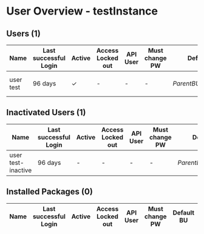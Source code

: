 # User Overview - testInstance

## Users (1)

| Name | Last successful Login | Active | Access Locked out | API User | Must change PW | Default BU | BU Access | Roles | Login | ID | Key | E-Mail | Notification E-Mail | Timezone | SFMC Locale | Modified Date | Modified By | Created Date |
| --- | --- | --- | --- | --- | --- | --- | --- | --- | --- | --- | --- | --- | --- | --- | --- | --- | --- | --- |
| user test | 96 days | ✓ | - | - | - | <nobr>_ParentBU_ (1111111)</nobr> | <nobr>_ParentBU_ (1111111)</nobr>,<br> <nobr>testBU (9999999)</nobr> | <nobr>Administrator,</nobr><br> <nobr>Content Creator,</nobr><br> <nobr>Marketing Cloud Administrator</nobr> | user_test@accenture.asgr | 700301950 | testExisting_user | user_test@accenture.com | user_test@accenture.com | GMT+01:00 | en-GB | 2022-06-21 01:43:02.64 | 123456 | 2019-09-06 01:59:07.097 |


## Inactivated Users (1)

| Name | Last successful Login | Active | Access Locked out | API User | Must change PW | Default BU | BU Access | Roles | Login | ID | Key | E-Mail | Notification E-Mail | Timezone | SFMC Locale | Modified Date | Modified By | Created Date |
| --- | --- | --- | --- | --- | --- | --- | --- | --- | --- | --- | --- | --- | --- | --- | --- | --- | --- | --- |
| user test-inactive | 96 days | - | - | - | - | <nobr>_ParentBU_ (1111111)</nobr> | <nobr>_ParentBU_ (1111111)</nobr> | <nobr>Administrator,</nobr><br> <nobr>Content Creator,</nobr><br> <nobr>Marketing Cloud Administrator</nobr> | user_test-inactive@accenture.asgr | 700301951 | testExisting_user_inactive | user_test-inactive@accenture.com | user_test-inactive@accenture.com | GMT+01:00 | en-GB | 2022-06-21 01:43:02.64 | 123456 | 2019-09-06 01:59:07.097 |


## Installed Packages (0)

| Name | Last successful Login | Active | Access Locked out | API User | Must change PW | Default BU | BU Access | Roles | Login | ID | Key | E-Mail | Notification E-Mail | Timezone | SFMC Locale | Modified Date | Modified By | Created Date |
| --- | --- | --- | --- | --- | --- | --- | --- | --- | --- | --- | --- | --- | --- | --- | --- | --- | --- | --- |
